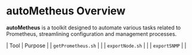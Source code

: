 # autoMetheus Overview

**autoMetheus** is a toolkit designed to automate various tasks related to Prometheus, streamlining configuration and management processes.

| Tool | Purpose |
| `getPrometheus.sh` | |
| `exportNode.sh` | |
| `exportSNMP` | |
